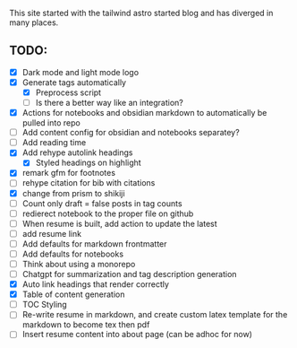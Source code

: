 This site started with the tailwind astro started blog and has diverged in many places.

## TODO:

- [x] Dark mode and light mode logo
- [x] Generate tags automatically
  - [x] Preprocess script
  - [ ] Is there a better way like an integration?
- [x] Actions for notebooks and obsidian markdown to automatically be pulled into repo
- [ ] Add content config for obsidian and notebooks separatey?
- [ ] Add reading time
- [x] Add rehype autolink headings
  - [x] Styled headings on highlight
- [x] remark gfm for footnotes
- [ ] rehype citation for bib with citations
- [x] change from prism to shikiji
- [ ] Count only draft = false posts in tag counts
- [ ] redierect notebook to the proper file on github
- [ ] When resume is built, add action to update the latest
- [ ] add resume link
- [ ] Add defaults for markdown frontmatter
- [ ] Add defaults for notebooks
- [ ] Think about using a monorepo
- [ ] Chatgpt for summarization and tag description generation
- [x] Auto link headings that render correctly
- [x] Table of content generation
- [ ] TOC Styling
- [ ] Re-write resume in markdown, and create custom latex template for the markdown to become tex then pdf
- [ ] Insert resume content into about page (can be adhoc for now)
